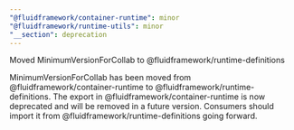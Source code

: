 ```yaml
---
"@fluidframework/container-runtime": minor
"@fluidframework/runtime-utils": minor
"__section": deprecation
---
```

Moved MinimumVersionForCollab to @fluidframework/runtime-definitions

MinimumVersionForCollab has been moved from @fluidframework/container-runtime to @fluidframework/runtime-definitions.
The export in @fluidframework/container-runtime is now deprecated and will be removed in a future version.
Consumers should import it from @fluidframework/runtime-definitions going forward.
